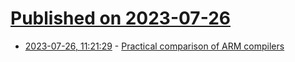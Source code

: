 # [Published on 2023-07-26](index.md)

* [2023-07-26, 11:21:29](https://lobste.rs/s/tzdyog/practical_comparison_arm_compilers) - [Practical comparison of ARM compilers](https://m0agx.eu/practical-comparison-of-ARM-compilers.html)

